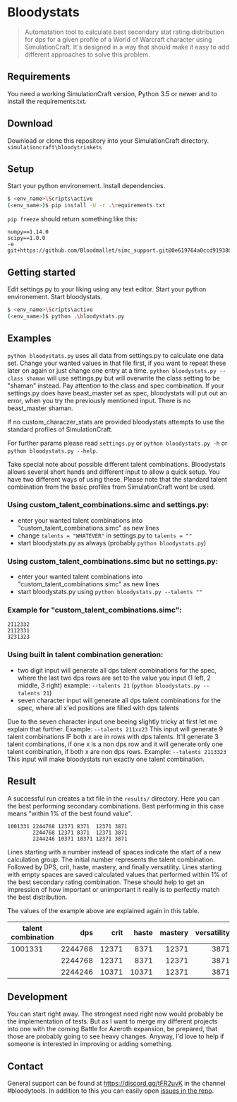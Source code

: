 Bloodystats
===========

> Automatation tool to calculate best secondary stat rating distribution for dps for a given profile of a World of Warcraft character using SimulationCraft. It's designed in a way that should make it easy to add different approaches to solve this problem.

## Requirements
You need a working SimulationCraft version, Python 3.5 or newer and to install the requirements.txt.

## Download
Download or clone this repository into your SimulationCraft directory. `simulationcraft\bloodytrinkets`

## Setup
Start your python environement. Install dependencies.
```sh
$ <env_name>\Scripts\active
(<env_name>)$ pip install -U -r .\requirements.txt
```

`pip freeze` should return something like this:
```
numpy==1.14.0
scipy==1.0.0
-e git+https://github.com/Bloodmallet/simc_support.git@0e619764a0ccd919386ea50839460eb2f5c16e53#egg=simc_support
```

## Getting started
Edit settings.py to your liking using any text editor. Start your python environement. Start bloodystats.
```sh
$ <env_name>\Scripts\active
(<env_name>)$ python .\bloodystats.py
```

## Examples
`python bloodystats.py` uses all data from settings.py to calculate one data set. Change your wanted values in that file first, if you want to repeat these later on again or just change one entry at a time.
`python bloodystats.py --class shaman` will use settings.py but will overwrite the class setting to be "shaman" instead. Pay attention to the class and spec combination. If your settings.py does have beast_master set as spec, bloodystats will put out an error, when you try the previously mentioned input. There is no beast_master shaman.

If no custom_characzer_stats are provided bloodystats attempts to use the standard profiles of SimulationCraft.

For further params please read `settings.py` or `python bloodystats.py -h` or `python bloodystats.py --help`.

Take special note about possible different talent combinations. Bloodystats allows several short hands and different input to allow a quick setup. You have two different ways of using these. Please note that the standard talent combination from the basic profiles from SimulationCraft wont be used.

### Using custom_talent_combinations.simc and settings.py:
  - enter your wanted talent combinations into "custom_talent_combinations.simc" as new lines
  - change `talents = "WHATEVER"` in settings.py to `talents = ""`
  - start bloodystats.py as always (probably `python bloodystats.py`)

### Using custom_talent_combinations.simc but no settings.py:
  - enter your wanted talent combinations into "custom_talent_combinations.simc" as new lines
  - start bloodystats.py using `python bloodystats.py --talents ""`

### Example for "custom_talent_combinations.simc":
```
2112332
2112331
3231323
```

### Using built in talent combination generation:
  - two digit input will generate all dps talent combinations for the spec, where the last two dps rows are set to the value you input (1 left, 2 middle, 3 right) example: `--talents 21` (`python bloodystats.py --talents 21`)
  - seven character input will generate all dps talent combinations for the spec, where all x'ed positions are filled with dps talents

Due to the seven character input one beeing slightly tricky at first let me explain that further.
Example: `--talents 211xx23`
This input will generate 9 talent combinations IF both x are in rows with dps talents. It'll generate 3 talent combinations, if one x is a non dps row and it will generate only one talent combination, if both x are non dps rows.
Example: `--talents 2113323`
This input will make bloodystats run exactly one talent combination.

## Result
A successful run creates a txt file in the `results/` directory. Here you can the best performing secondary combinations. Best performing in this case means "within 1% of the best found value".
```
1001331 2244768 12371 8371  12371 3871
        2244768 12371 8371  12371 3871
        2244246 10371 10371 12371 3871
```
Lines starting with a number instead of spaces indicate the start of a new calculation group. The initial number represents the talent combination. Followed by DPS, crit, haste, mastery, and finally versatility. Lines starting with empty spaces are saved calculated values that performed within 1% of the best secondary rating combination. These should help to get an impression of how important or unimportant it really is to perfectly match the best distribution.

The values of the example above are explained again in this table.

| talent combination | dps | crit | haste | mastery | versatility |
| --- | ---: | ---: | ---: | ---: | ---: |
| 1001331 | 2244768 | 12371 | 8371 | 12371 | 3871 |
| | 2244768 | 12371 | 8371 | 12371 | 3871 |
| | 2244246 | 10371 | 10371 | 12371 | 3871 |

## Development
You can start right away. The strongest need right now would probably be the implementation of tests. But as I want to merge my different projects into one with the coming Battle for Azeroth expansion, be prepared, that those are probably going to see heavy changes. Anyway, I'd love to help if someone is interested in improving or adding something.

## Contact
General support can be found at https://discord.gg/tFR2uvK in the channel #bloodytools. In addition to this you can easily open [issues in the repo](https://github.com/Bloodmallet/bloodystats/issues).
